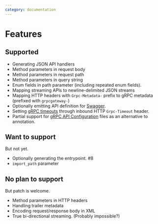 ```yaml
---
category: documentation
---
```


# Features

## Supported
* Generating JSON API handlers
* Method parameters in request body
* Method parameters in request path
* Method parameters in query string
* Enum fields in path parameter (including repeated enum fields).
* Mapping streaming APIs to newline-delimited JSON streams
* Mapping HTTP headers with `Grpc-Metadata-` prefix to gRPC metadata (prefixed with `grpcgateway-`)
* Optionally emitting API definition for [Swagger](http://swagger.io).
* Setting [gRPC timeouts](https://github.com/grpc/grpc/blob/master/doc/PROTOCOL-HTTP2.md) through inbound HTTP `Grpc-Timeout` header.
* Partial support for [gRPC API Configuration](https://cloud.google.com/endpoints/docs/grpc/grpc-service-config) files as an alternative to annotation.

## Want to support
But not yet.
* Optionally generating the entrypoint. #8
* `import_path` parameter

## No plan to support
But patch is welcome.
* Method parameters in HTTP headers
* Handling trailer metadata
* Encoding request/response body in XML
* True bi-directional streaming. (Probably impossible?)

